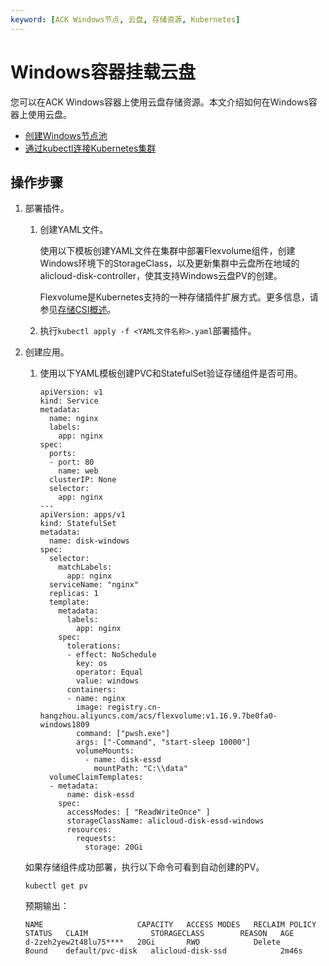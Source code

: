 ```yaml
---
keyword: [ACK Windows节点, 云盘, 存储资源, Kubernetes]
---
```


# Windows容器挂载云盘

您可以在ACK Windows容器上使用云盘存储资源。本文介绍如何在Windows容器上使用云盘。

-   [创建Windows节点池](/intl.zh-CN/Kubernetes集群用户指南/Windows容器/创建Windows节点池.md)
-   [通过kubectl连接Kubernetes集群](/intl.zh-CN/Kubernetes集群用户指南/集群/连接集群/通过kubectl管理Kubernetes集群.md)

## 操作步骤

1.  部署插件。

    1.  创建YAML文件。

        使用以下模板创建YAML文件在集群中部署Flexvolume组件，创建Windows环境下的StorageClass，以及更新集群中云盘所在地域的alicloud-disk-controller，使其支持Windows云盘PV的创建。

        Flexvolume是Kubernetes支持的一种存储插件扩展方式。更多信息，请参见[存储CSI概述](/intl.zh-CN/Kubernetes集群用户指南/存储-CSI/存储CSI概述.md)。



    2.  执行`kubectl apply -f <YAML文件名称>.yaml`部署插件。

2.  创建应用。

    1.  使用以下YAML模板创建PVC和StatefulSet验证存储组件是否可用。

        ```
        apiVersion: v1
        kind: Service
        metadata:
          name: nginx
          labels:
            app: nginx
        spec:
          ports:
          - port: 80
            name: web
          clusterIP: None
          selector:
            app: nginx
        ---
        apiVersion: apps/v1
        kind: StatefulSet
        metadata:
          name: disk-windows
        spec:
          selector:
            matchLabels:
              app: nginx
          serviceName: "nginx"
          replicas: 1
          template:
            metadata:
              labels:
                app: nginx
            spec:
              tolerations:
              - effect: NoSchedule
                key: os
                operator: Equal
                value: windows
              containers:
              - name: nginx
                image: registry.cn-hangzhou.aliyuncs.com/acs/flexvolume:v1.16.9.7be0fa0-windows1809
                command: ["pwsh.exe"]
                args: ["-Command", "start-sleep 10000"]
                volumeMounts:
                  - name: disk-essd
                    mountPath: "C:\\data"
          volumeClaimTemplates:
          - metadata:
              name: disk-essd
            spec:
              accessModes: [ "ReadWriteOnce" ]
              storageClassName: alicloud-disk-essd-windows
              resources:
                requests:
                  storage: 20Gi
        ```

    如果存储组件成功部署，执行以下命令可看到自动创建的PV。

    ```
    kubectl get pv
    ```

    预期输出：

    ```
    NAME                     CAPACITY   ACCESS MODES   RECLAIM POLICY   STATUS   CLAIM              STORAGECLASS        REASON   AGE
    d-2zeh2yew2t48lu75****   20Gi       RWO            Delete           Bound    default/pvc-disk   alicloud-disk-ssd            2m46s
    ```


